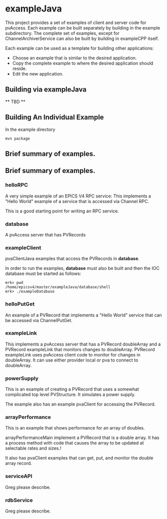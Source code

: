 # exampleJava

This project provides a set of examples of client and server code for pvAccess.
Each example can be built separately by building in the example subdirectory.
The complete set of examples, except for ChannelArchiverService can also be built by building in exampleCPP itself.

Each example can be used as a template for building other applications:

* Choose an example that is similar to the desired application.
* Copy the complete example to where the desired application should reside.
* Edit the new application.

## Building via exampleJava

** TBD **


## Building An Individual Example

In the example directory

    mvn package


## Brief summary of examples.

## Brief summary of examples.

### helloRPC

A very simple example of an EPICS V4 RPC service: This implements a
"Hello World" example of a service that is accessed via Channel RPC.

This is a good starting point for writing an RPC service.


### database

A pvAccess server that has PVRecords


### exampleClient

pvaClientJava examples that access the PVRecords in **database**.

In order to run the examples, **database** must also be built and then the
IOC database must be started as follows:

    mrk> pwd
    /home/epicsv4/master/exampleJava/database/shell
    mrk> ./exampleDatabase

### helloPutGet

An example of a PVRecord that implements a "Hello World" service that can be
accessed via ChannelPutGet.



### exampleLink

This implements a pvAccess server that has a PVRecord doubleArray and a PVRecord exampleLink that monitors changes to doubleArray. PVRecord exampleLink uses pvAccess client code to monitor for changes in doubleArray. It can use either provider local or pva to connect to doubleArray.



### powerSupply

This is an example of creating a PVRecord that uses a somewhat complicated top level PVStructure.
It simulates a power supply.

The example also has an example pvaClient for accessing the PVRecord.


###  arrayPerformance

This is an example that shows performance for an array of doubles.

arrayPerformanceMain implement a PVRecord that is a double array.
It has a process method with code that causes the array to be updated at selectable rates and sizes.!

It also has pvaClient examples that can get, put, and monitor the double array record.

### serviceAPI

Greg please describe.

### rdbService

Greg please describe.


